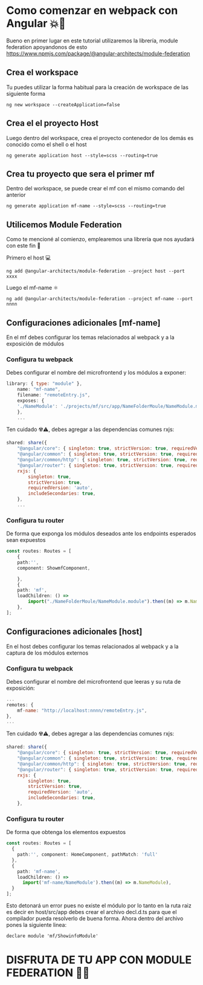 # Como comenzar en webpack con Angular 💥👾

Bueno en primer lugar en este tutorial utilizaremos la librería, module federation apoyandonos de esto https://www.npmjs.com/package/@angular-architects/module-federation 

## Crea el workspace

Tu puedes utilizar la forma habitual para la creación de workspace de las siguiente forma

```ng new workspace --createApplication=false```

## Crea el el proyecto Host
Luego dentro del workspace, crea el proyecto contenedor de los demás es conocido como el shell o el host

```ng generate application host --style=scss --routing=true```

## Crea tu proyecto que sera el primer mf
Dentro del workspace, se puede crear el mf con el mismo comando del anterior

```ng generate application mf-name --style=scss --routing=true```

## Utilicemos Module Federation
Como te mencioné al comienzo, emplearemos una librería que nos ayudará con este fin 👾

Primero el host 💻

```ng add @angular-architects/module-federation --project host --port xxxx``` 

Luego el mf-name ⚛️

```ng add @angular-architects/module-federation --project mf-name --port nnnn``` 

## Configuraciones adicionales [mf-name]

En el mf debes configurar los temas relacionados al webpack y a la exposición de módulos

### Configura tu webpack
Debes configurar el nombre del microfrontend y los módulos a exponer:

```js
library: { type: "module" },
    name: "mf-name",
    filename: "remoteEntry.js",
    exposes: {
    './NameModule': './projects/mf/src/app/NameFolderMoule/NameModule.module.ts',
    },
    ...
```
Ten cuidado ☢️⚠️, debes agregar a las dependencias comunes rxjs:
```js
shared: share({
    "@angular/core": { singleton: true, strictVersion: true, requiredVersion: 'auto' },
    "@angular/common": { singleton: true, strictVersion: true, requiredVersion: 'auto' },
    "@angular/common/http": { singleton: true, strictVersion: true, requiredVersion: 'auto' },
    "@angular/router": { singleton: true, strictVersion: true, requiredVersion: 'auto' },
    rxjs: {
        singleton: true,
        strictVersion: true,
        requiredVersion: 'auto',
        includeSecondaries: true,
    },
    ...
```

### Configura tu router 
De forma que exponga los módulos deseados ante los endpoints esperados sean expuestos
```ts
const routes: Routes = [
    {
    path:'',
    component: ShowmfComponent,

    },
    {
    path: 'mf',
    loadChildren: () => 
        import("./NameFolderMoule/NameModule.module").then((m) => m.NameModule),
    },
];

```
## Configuraciones adicionales [host]

En el host debes configurar los temas relacionados al webpack y a la captura de los módulos externos

### Configura tu webpack 
Debes configurar el nombre del microfrontend que leeras y su ruta de exposición:

```js
...
remotes: {
    mf-name: "http://localhost:nnnn/remoteEntry.js",
},
...
```
Ten cuidado ☢️⚠️, debes agregar a las dependencias comunes rxjs:
```js
shared: share({
    "@angular/core": { singleton: true, strictVersion: true, requiredVersion: 'auto' },
    "@angular/common": { singleton: true, strictVersion: true, requiredVersion: 'auto' },
    "@angular/common/http": { singleton: true, strictVersion: true, requiredVersion: 'auto' },
    "@angular/router": { singleton: true, strictVersion: true, requiredVersion: 'auto' },
    rxjs: {
        singleton: true,
        strictVersion: true,
        requiredVersion: 'auto',
        includeSecondaries: true,
    },
```

### Configura tu router 
De forma que obtenga los elementos expuestos
```ts
const routes: Routes = [
  {
    path:'', component: HomeComponent, pathMatch: 'full'
  },
  {
    path: 'mf-name',
    loadChildren: () =>
      import('mf-name/NameModule').then((m) => m.NameModule),
  }
];
```
Esto detonará un error pues no existe el módulo por lo tanto en la ruta raiz es decir en host/src/app debes crear el archivo decl.d.ts para que el compilador pueda resolverlo de buena forma. Ahora dentro del archivo pones la siguiente linea:

```declare module 'mf/ShowinfoModule'```

# DISFRUTA DE TU APP CON MODULE FEDERATION 🥳🔥